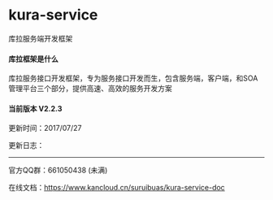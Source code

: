 # kura-service
库拉服务端开发框架

#### 库拉框架是什么

库拉服务接口开发框架，专为服务接口开发而生，包含服务端，客户端，和SOA管理平台三个部分，提供高速、高效的服务开发方案

#### 当前版本 V2.2.3
更新时间：2017/07/27

更新日志：

___

官方QQ群：661050438 (未满)

在线文档：https://www.kancloud.cn/suruibuas/kura-service-doc
